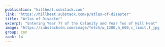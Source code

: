 ```yaml
---
publication: "hillheat.substack.com"
link: "https://hillheat.substack.com/p/atlas-of-disaster"
title: "Atlas of Disaster"
excerpt: "Entering Year 77 of the Calamity and Year Two of Hill Heat"
image: "https://substackcdn.com/image/fetch/w_1200,h_600,c_limit,f_jpg,q_auto:good,fl_progressive:steep/https%3A%2F%2Fpbs.substack.com%2Fmedia%2FFhq3PO2XEAEyRyI.jpg"
group: con
rank: 14
---
```

